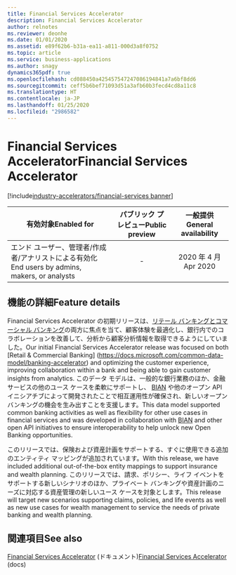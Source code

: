 ```yaml
---
title: Financial Services Accelerator
description: Financial Services Accelerator
author: relnotes
ms.reviewer: deonhe
ms.date: 01/01/2020
ms.assetid: e89f62b6-b31a-ea11-a811-000d3a8f0752
ms.topic: article
ms.service: business-applications
ms.author: snagy
dynamics365pdf: true
ms.openlocfilehash: cd088450a425457547247086194841a7a6bf8dd6
ms.sourcegitcommit: ceff5b6bef71093d51a3afb60b3fecd4cd8a11c8
ms.translationtype: HT
ms.contentlocale: ja-JP
ms.lasthandoff: 01/25/2020
ms.locfileid: "2986582"
---
```

# <a name="financial-services-accelerator"></a><span data-ttu-id="b19fc-103">Financial Services Accelerator</span><span class="sxs-lookup"><span data-stu-id="b19fc-103">Financial Services Accelerator</span></span>
[!include[industry-accelerators/financial-services banner](../includes/industry-accelerators/financial-services.md)]

| <span data-ttu-id="b19fc-104">有効対象</span><span class="sxs-lookup"><span data-stu-id="b19fc-104">Enabled for</span></span>    |  <span data-ttu-id="b19fc-105">パブリック プレビュー</span><span class="sxs-lookup"><span data-stu-id="b19fc-105">Public preview</span></span> | <span data-ttu-id="b19fc-106">一般提供</span><span class="sxs-lookup"><span data-stu-id="b19fc-106">General availability</span></span> | 
| ---------- | :----------: |:----------: |
|<span data-ttu-id="b19fc-107">エンド ユーザー、管理者/作成者/アナリストによる有効化</span><span class="sxs-lookup"><span data-stu-id="b19fc-107">End users by admins, makers, or analysts</span></span>|-| <span data-ttu-id="b19fc-108">2020 年 4 月</span><span class="sxs-lookup"><span data-stu-id="b19fc-108">Apr 2020</span></span>|






## <a name="feature-details"></a><span data-ttu-id="b19fc-109">機能の詳細</span><span class="sxs-lookup"><span data-stu-id="b19fc-109">Feature details</span></span>
<!--feature detail start -->
<span data-ttu-id="b19fc-110">Financial Services Accelerator の初期リリースは、[リテール バンキングとコマーシャル バンキング](https://docs.microsoft.com/common-data-model/banking-accelerator)の両方に焦点を当て、顧客体験を最適化し、銀行内でのコラボレーションを改善して、分析から顧客分析情報を取得できるようにしていました。</span><span class="sxs-lookup"><span data-stu-id="b19fc-110">Our initial Financial Services Accelerator release was focused on both [Retail & Commercial Banking] (https://docs.microsoft.com/common-data-model/banking-accelerator) and optimizing the customer experience, improving collaboration within a bank and being able to gain customer insights from analytics.</span></span> <span data-ttu-id="b19fc-111">このデータ モデルは、一般的な銀行業務のほか、金融サービスの他のユース ケースを柔軟にサポートし、 [BIAN](https://www.bian.org/) や他のオープン API イニシアチブによって開発されたことで相互運用性が確保され、新しいオープン バンキングの機会を生み出すことを支援します。</span><span class="sxs-lookup"><span data-stu-id="b19fc-111">This data model supported common banking activities as well as flexibility for other use cases in financial services and was developed in collaboration with [BIAN](https://www.bian.org/) and other open API initiatives to ensure interoperability to help unlock new Open Banking opportunities.</span></span>

<span data-ttu-id="b19fc-112">このリリースでは、保険および資産計画をサポートする、すぐに使用できる追加のエンティティ マッピングが追加されています。</span><span class="sxs-lookup"><span data-stu-id="b19fc-112">With this release, we have included additional out-of-the-box entity mappings to support insurance and wealth planning.</span></span> <span data-ttu-id="b19fc-113">このリリースでは、請求、ポリシー、ライフ イベントをサポートする新しいシナリオのほか、プライベート バンキングや資産計画のニーズに対応する資産管理の新しいユース ケースを対象とします。</span><span class="sxs-lookup"><span data-stu-id="b19fc-113">This release will target new scenarios supporting claims, policies, and life events as well as new use cases for wealth management to service the needs of private banking and wealth planning.</span></span> 

<!--feature detail end -->










## <a name="see-also"></a><span data-ttu-id="b19fc-114">関連項目</span><span class="sxs-lookup"><span data-stu-id="b19fc-114">See also</span></span>

<span data-ttu-id="b19fc-115">[Financial Services Accelerator](https://aka.ms/FSIAcceleratorDocs) (ドキュメント)</span><span class="sxs-lookup"><span data-stu-id="b19fc-115">[Financial Services Accelerator](https://aka.ms/FSIAcceleratorDocs) (docs)</span></span>

